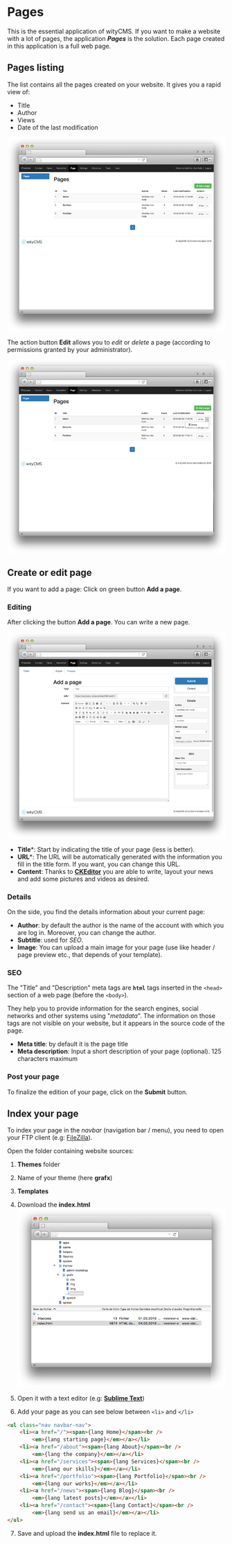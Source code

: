 # Pages

This is the essential application of wityCMS. If you want to make a website with a lot of pages, the application ***Pages*** is the solution. Each page created in this application is a full web page.

## Pages listing

The list contains all the pages created on your website. It gives you a rapid view of: 

* Title
* Author
* Views
* Date of the last modification 

![](images/pages-01.png)

The action button **Edit** allows you to *edit* or *delete* a page (according to permissions granted by your administrator).

![](images/pages-02.png)
## Create or edit page

If you want to add a page: Click on green button **Add a page**.

### Editing

After clicking the button **Add a page**. You can write a new page.

![](images/pages-03.png)

* **Title***: Start by indicating the title of your page (less is better).
* **URL***: The URL will be automatically generated with the information you fill in the title form. If you want, you can change this URL.
* **Content**: Thanks to **[CKEditor](http://docs.ckeditor.com/)** you are able to write, layout your news and add some pictures and videos as desired.

### Details

On the side, you find the details information about your current page:

* **Author**: by default the author is the name of the account with which you are log in. Moreover, you can change the author.
* **Subtitle**: used for *SEO*.
* **Image**: You can upload a main image for your page (use like header / page preview etc., that depends of your template).

### SEO

The "Title" and "Description" meta tags are **`html`** tags inserted in the `<head>` section of a web page (before the `<body>`). 

They help you to provide information for the search engines, social networks and other systems using "*metadata*". The information on those tags are not visible on your website, but it appears in the source code of the page.

* **Meta title**: by default it is the page title
* **Meta description**: Input a short description of your page (optional). 125 characters maximum

### Post your page

To finalize the edition of your page, click on the **Submit** button. 

## Index your page

To index your page in the *navbar* (navigation bar / menu), you need to open your FTP client (e.g: [FileZilla](https://filezilla-project.org)). 

Open the folder containing website sources:

1. **Themes** folder
2. Name of your theme (here **grafx**) 
3. **Templates**
4. Download the **index.html** 
![](images/pages-04.png)

5. Open it with a text editor (e.g: [**Sublime Text**](https://www.sublimetext.com/))
6. Add your page as you can see below between `<li>` and `</li>` 
```html
<ul class="nav navbar-nav">
    <li><a href="/"><span>{lang Home}</span><br />
        <em>{lang starting page}</em></a></li>
    <li><a href="/about"><span>{lang About}</span><br />
        <em>{lang the company}</em></a></li>
    <li><a href="/services"><span>{lang Services}</span><br />
        <em>{lang our skills}</em></a></li>
    <li><a href="/portfolio"><span>{lang Portfolio}</span><br />
        <em>{lang our works}</em></a></li>
    <li><a href="/news"><span>{lang Blog}</span><br />
        <em>{lang latest posts}</em></a></li>
    <li><a href="/contact"><span>{lang Contact}</span><br />
        <em>{lang send us an email}</em></a></li>
</ul>
```

7. Save and upload the **index.html** file to replace it.